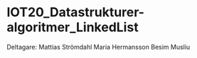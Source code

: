 # IOT20_Datastrukturer-algoritmer_LinkedList
Deltagare: Mattias Strömdahl Maria Hermansson Besim Musliu
